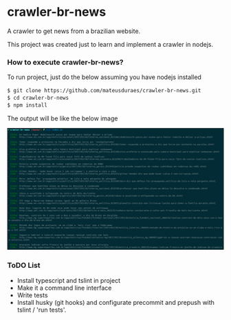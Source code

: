 # crawler-br-news

A crawler to get news from a brazilian website.

This project was created just to learn and implement a crawler in nodejs.

### How to execute crawler-br-news?

To run project, just do the below assuming you have nodejs installed

```sh
$ git clone https://github.com/mateusduraes/crawler-br-news.git
$ cd crawler-br-news
$ npm install
```

The output will be like the below image

![Output image](/output.png)



### ToDO List

* Install typescript and tslint in project
* Make it a command line interface
* Write tests
* Install husky (git hooks) and configurate precommit and prepush with tslint / 'run tests'.
